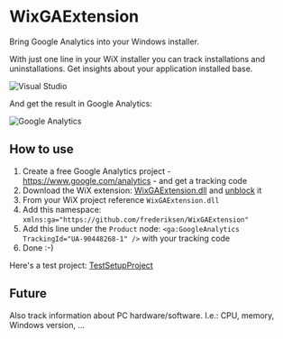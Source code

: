 # WixGAExtension
Bring Google Analytics into your Windows installer.

With just one line in your WiX installer you can track installations and uninstallations. Get insights about your application installed base.

![Visual Studio](https://raw.githubusercontent.com/frederiksen/WixGAExtension/master/documentation/screenshot.PNG)

And get the result in Google Analytics:

![Google Analytics](https://raw.githubusercontent.com/frederiksen/WixGAExtension/master/documentation/GA-screenshot.PNG)

## How to use
1. Create a free Google Analytics project - https://www.google.com/analytics - and get a tracking code
2. Download the WiX extension: [WixGAExtension.dll](https://github.com/frederiksen/WixGAExtension/releases) and [unblock](https://www.google.com/search?q=Unblocks+files+that+were+downloaded+from+the+Internet&source=lnms&tbm=isch&sa=X) it
3. From your WiX project reference `WixGAExtension.dll`
4. Add this namespace: `xmlns:ga="https://github.com/frederiksen/WixGAExtension"`
5. Add this line under the `Product` node: `<ga:GoogleAnalytics TrackingId="UA-90448268-1" />` with your tracking code
6. Done :-)

Here's a test project: [TestSetupProject](https://github.com/frederiksen/WixGAExtension/tree/master/src/TestSetupProject)

## Future
Also track information about PC hardware/software. I.e.: CPU, memory, Windows version, ...
